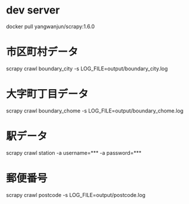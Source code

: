 # dev server
docker pull yangwanjun/scrapy:1.6.0
# 市区町村データ
scrapy crawl boundary_city -s LOG_FILE=output/boundary_city.log
# 大字町丁目データ
scrapy crawl boundary_chome -s LOG_FILE=output/boundary_chome.log
# 駅データ
scrapy crawl station -a username=*** -a password=***
# 郵便番号
scrapy crawl postcode -s LOG_FILE=output/postcode.log
